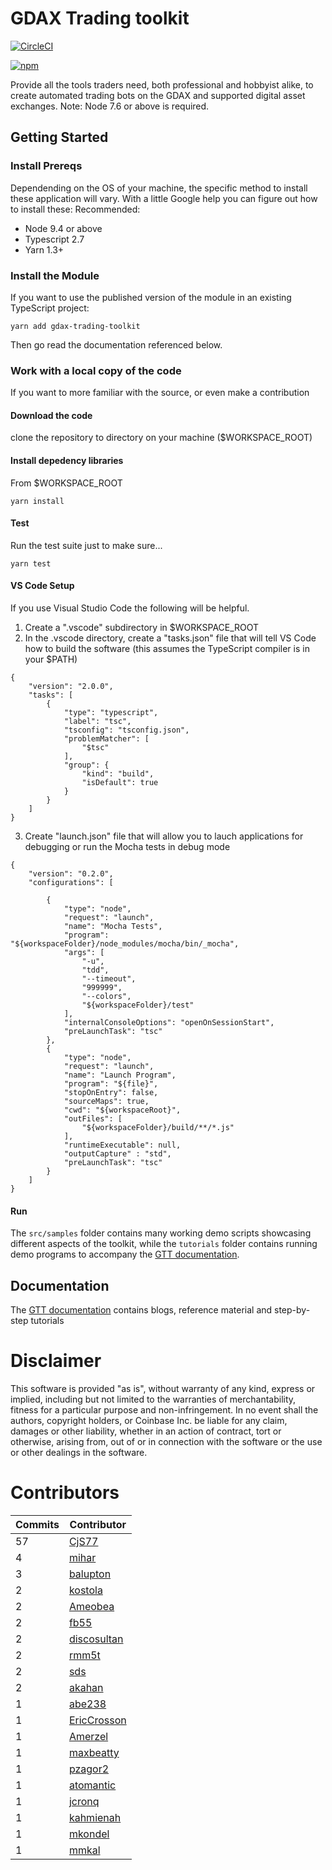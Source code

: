 # GDAX Trading toolkit

[![CircleCI](https://circleci.com/gh/coinbase/gdax-tt.svg?style=svg)](https://circleci.com/gh/coinbase/gdax-tt)
<!-- ⛔️ AUTO-GENERATED-CONTENT:START (VERSIONBADGE) -->
[![npm](https://img.shields.io/badge/npm-v0.3.1-green.svg)](https://www.npmjs.com/package/gdax-trading-toolkit)
<!-- ⛔️ AUTO-GENERATED-CONTENT:END -->

Provide all the tools traders need, both professional and hobbyist alike, to create automated trading bots on the
GDAX and supported digital asset exchanges. Note: Node 7.6 or above is required.

## Getting Started
### Install Prereqs
Dependending on the OS of your machine, the specific method to install these application will vary.  With a little Google help you can figure out how to install these:
Recommended:
* Node 9.4 or above
* Typescript 2.7
* Yarn 1.3+

### Install the Module
If you want to use the published version of the module in an existing TypeScript project:
```
yarn add gdax-trading-toolkit
```
Then go read the documentation referenced below.

### Work with a local copy of the code
If you want to more familiar with the source, or even make a contribution

#### Download the code
clone the repository to directory on your machine ($WORKSPACE_ROOT)

#### Install depedency libraries
From $WORKSPACE_ROOT
```
yarn install
``` 
#### Test
Run the test suite just to make sure...
```
yarn test
```

#### VS Code Setup
If you use Visual Studio Code the following will be helpful.

1. Create a ".vscode" subdirectory in $WORKSPACE_ROOT
2. In the .vscode directory, create a "tasks.json" file that will tell VS Code how to build the software (this assumes the TypeScript compiler is in your $PATH)
```
{
    "version": "2.0.0",
    "tasks": [
        {
            "type": "typescript",
            "label": "tsc",
            "tsconfig": "tsconfig.json",
            "problemMatcher": [
                "$tsc"
            ],
            "group": {
                "kind": "build",
                "isDefault": true
            }
        }
    ]
}
``` 
3. Create "launch.json" file that will allow you to lauch applications for debugging or run the Mocha tests in debug mode
```
{
    "version": "0.2.0",
    "configurations": [
        
        {
            "type": "node",
            "request": "launch",
            "name": "Mocha Tests",
            "program": "${workspaceFolder}/node_modules/mocha/bin/_mocha",
            "args": [
                "-u",
                "tdd",
                "--timeout",
                "999999",
                "--colors",
                "${workspaceFolder}/test"
            ],
            "internalConsoleOptions": "openOnSessionStart",
            "preLaunchTask": "tsc"
        },
        {
            "type": "node",
            "request": "launch",
            "name": "Launch Program",
            "program": "${file}",
            "stopOnEntry": false,
            "sourceMaps": true,
            "cwd": "${workspaceRoot}",
            "outFiles": [
                "${workspaceFolder}/build/**/*.js"
            ],
            "runtimeExecutable": null,
            "outputCapture" : "std",
            "preLaunchTask": "tsc"
        }
    ]
}
```

#### Run

The `src/samples` folder contains many working demo scripts showcasing different aspects of the toolkit, while the `tutorials` folder
contains running demo programs to accompany the [GTT documentation](https://coinbase.github.io/gdax-tt/).

## Documentation

The [GTT documentation](https://coinbase.github.io/gdax-tt/) contains blogs, reference material and step-by-step tutorials

# Disclaimer

This software is provided "as is", without warranty of any kind, express or
implied, including but not limited to the warranties of merchantability,
fitness for a particular purpose and non-infringement. In no event shall the
authors, copyright holders, or Coinbase Inc. be liable for any claim, damages or other
liability, whether in an action of contract, tort or otherwise, arising from,
out of or in connection with the software or the use or other dealings in the
software.

# Contributors

<!-- ⛔️ AUTO-GENERATED-CONTENT:START (CONTRIBUTORS) -->
| **Commits** | **Contributor** |  
| --- | --- |  
| 57 | [CjS77](https://github.com/CjS77) |  
| 4  | [mihar](https://github.com/mihar) |  
| 3  | [balupton](https://github.com/balupton) |  
| 2  | [kostola](https://github.com/kostola) |  
| 2  | [Ameobea](https://github.com/Ameobea) |  
| 2  | [fb55](https://github.com/fb55) |  
| 2  | [discosultan](https://github.com/discosultan) |  
| 2  | [rmm5t](https://github.com/rmm5t) |  
| 2  | [sds](https://github.com/sds) |  
| 2  | [akahan](https://github.com/akahan) |  
| 1  | [abe238](https://github.com/abe238) |  
| 1  | [EricCrosson](https://github.com/EricCrosson) |  
| 1  | [Amerzel](https://github.com/Amerzel) |  
| 1  | [maxbeatty](https://github.com/maxbeatty) |  
| 1  | [pzagor2](https://github.com/pzagor2) |  
| 1  | [atomantic](https://github.com/atomantic) |  
| 1  | [jcronq](https://github.com/jcronq) |  
| 1  | [kahmienah](https://github.com/kahmienah) |  
| 1  | [mkondel](https://github.com/mkondel) |  
| 1  | [mmkal](https://github.com/mmkal) |  

<!-- ⛔️ AUTO-GENERATED-CONTENT:END -->
